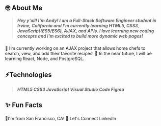 
## 🤓 About Me
> ##### Hey y'all! I'm Andy! I am a Full-Stack Software Engineer student in Irvine, California and I'm currently learning HTML5, CSS3, JavaScript(ES5/ES6), AJAX, and APIs. I love learning new coding concepts and I'm excited to build more dynamic web pages!
🌱 I’m currently working on an AJAX project that allows home chefs to search, view, and add their favorite recipes!
🌱 In the near future, I will be learning React, Node, and PostgreSQL.

## ⚡Technologies
> ##### HTML5 CSS3 JavaScript Visual Studio Code Figma

## ✨ Fun Facts
> #####
📍I'm from San Francisco, CA!
🤝 Let's Connect
LinkedIn

